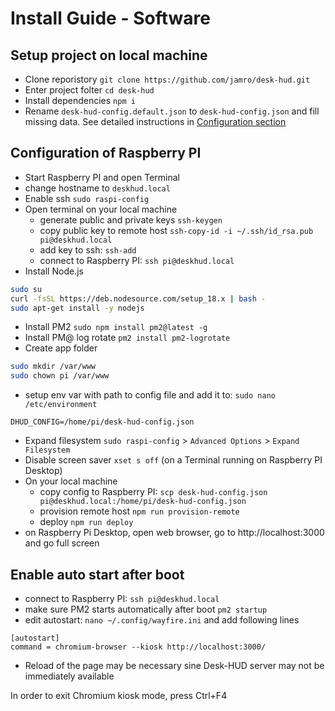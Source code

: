 # Install Guide - Software

## Setup project on local machine

- Clone reporistory `git clone https://github.com/jamro/desk-hud.git`
- Enter project folter `cd desk-hud`
- Install dependencies `npm i`
- Rename `desk-hud-config.default.json` to `desk-hud-config.json` and fill missing data. See detailed instructions in [Configuration section](./configuration.md)

## Configuration of Raspberry PI

- Start Raspberry PI and open Terminal 
- change hostname to `deskhud.local`
- Enable ssh `sudo raspi-config`
- Open terminal on your local machine
  - generate public and private keys `ssh-keygen`
  - copy public key to remote host `ssh-copy-id -i ~/.ssh/id_rsa.pub pi@deskhud.local`
  - add key to ssh: `ssh-add`
  - connect to Raspberry PI: `ssh pi@deskhud.local`
- Install Node.js 
```bash
sudo su
curl -fsSL https://deb.nodesource.com/setup_18.x | bash -
sudo apt-get install -y nodejs
```
- Install PM2 `sudo npm install pm2@latest -g`
- Install PM@ log rotate `pm2 install pm2-logrotate`
- Create app folder
```bash
sudo mkdir /var/www
sudo chown pi /var/www
```
- setup env var with path to config file and add it to: `sudo nano /etc/environment`
```
DHUD_CONFIG=/home/pi/desk-hud-config.json 
```
- Expand filesystem `sudo raspi-config` > `Advanced Options` > `Expand Filesystem`
- Disable screen saver `xset s off` (on a Terminal running on Raspberry PI Desktop)
- On your local machine
  - copy config to Raspberry PI: `scp desk-hud-config.json pi@deskhud.local:/home/pi/desk-hud-config.json`
  - provision remote host `npm run provision-remote`
  - deploy `npm run deploy`
- on Raspberry Pi Desktop, open web browser, go to http://localhost:3000 and go full screen


## Enable auto start after boot
- connect to Raspberry PI: `ssh pi@deskhud.local`
- make sure PM2 starts automatically after boot `pm2 startup`
- edit autostart: `nano ~/.config/wayfire.ini` and add following lines
```
[autostart]
command = chromium-browser --kiosk http://localhost:3000/
```
- Reload of the page may be necessary sine Desk-HUD server may not be immediately available 

In order to exit Chromium kiosk mode, press Ctrl+F4